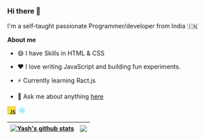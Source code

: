 ### Hi there 👋
<!-- My-self Yash Chouhan and I'm a self-taught programmer 

Here are some ideas to get you started:
- 🔭 I’m currently working on ...
- 🌱 I’m currently learning ...
- 👯 I’m looking to collaborate on ...
- 🤔 I’m looking for help with ...
- 💬 Ask me about ...
- 📫 How to reach me: ...
- 😄 Pronouns: ...
- ⚡ Fun fact: ...
  -->

I'm a self-taught passionate Programmer/developer from India 🇮🇳

**About me**

- 😄 I have Skills in HTML & CSS 
- ❤️ I love writing JavaScript and building fun experiments.
- ⚡ Currently learning Ract.js

- 💬 Ask me about anything [here](https://www.instagram.com/yashchouhhan/)

<code><img height="20" alt="javascript" src="https://raw.githubusercontent.com/github/explore/80688e429a7d4ef2fca1e82350fe8e3517d3494d/topics/javascript/javascript.png"></code>
<code><img height="20" alt="react" src="https://raw.githubusercontent.com/github/explore/80688e429a7d4ef2fca1e82350fe8e3517d3494d/topics/react/react.png"></code>

| <a href="https://github.com/YashChouhhan/github-readme-stats"><img align="center" src="https://github-readme-stats.vercel.app/api?username=YashChouhhan&show_icons=true&include_all_commits=true&theme=buefy&hide_border=true" alt="Yash's github stats" /></a> | <a href="https://github.com/YashChouhhan/github-readme-stats"><img align="center" src="https://github-readme-stats.vercel.app/api/top-langs/?username=anuraghazra&layout=compact&theme=buefy&hide_border=true" /></a> |
| ------------- | ------------- |
